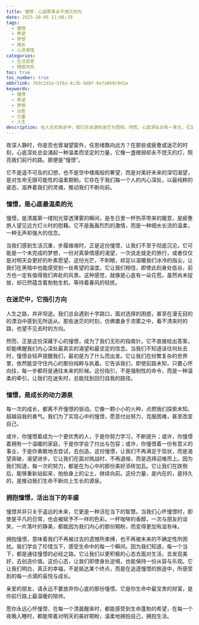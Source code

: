 ```yaml
---
title: 憧憬：心底那束永不熄灭的光
date: 2025-10-05 11:06:19
tags:
  - 憧憬
  - 希望
  - 梦想
  - 成长
  - 心灵感悟
categories:
  - 生活哲思
  - 情感共鸣
toc: true
toc_number: true
abbrlink: 7b9c2d1e-5f8a-4c3b-9d0f-6e7a8b9c0d1e
keywords:
  - 憧憬
  - 希望
  - 梦想
  - 治愈
  - 力量
  - 人生
description: 在人生的旅途中，我们总会遇到迷茫与困顿。然而，心底深处总有一束光，它温柔而坚定，指引我们前行。这束光，便是憧憬。它不是遥不可及的幻想，而是对美好未来的深切渴望，是滋养我们灵魂、推动我们不断向前的无形力量。让我们一同感受憧憬的温度，在它的照耀下，活出生命的丰盛与精彩。
---
```


夜深人静时，你是否也曾凝望窗外，任思绪飘向远方？在那些或疲惫或迷茫的时刻，心底深处总会涌起一种温柔而坚定的力量，它像一盏微弱却永不熄灭的灯，照亮我们前行的路。那便是“憧憬”。

它不是遥不可及的幻想，也不是空中楼阁般的奢望，而是对美好未来的深切渴望，是对生命无限可能性的温柔期盼。它存在于我们每一个人的内心深处，以最纯粹的姿态，滋养着我们的灵魂，推动我们不断向前。

### 憧憬，是心底最温柔的光

憧憬，是清晨第一缕阳光穿透薄雾的瞬间，是冬日里一杯热茶带来的暖意，是疲惫旅人望见远方灯火时的慰藉。它不是轰轰烈烈的激情，而是一种细水长流的温柔，一种无声却强大的信念。

当我们感到生活沉重，步履维艰时，正是这份憧憬，让我们不至于彻底沉沦。它可能是一个未完成的梦想，一份对真挚情感的渴望，一次说走就走的旅行，或者仅仅是对明天会更好的朴素愿望。这份光芒，不刺眼，却足以温暖我们冰冷的指尖，让我们在黑暗中也能感受到一丝希望的温度。它让我们相信，即使此刻身处低谷，前方也一定有值得我们奔赴的风景。这种感觉，就像是心底有一朵花苞，虽然尚未绽放，却已然蕴含着勃勃生机，等待着春风的轻抚。

### 在迷茫中，它指引方向

人生之路，并非坦途。我们总会遇到十字路口，面对选择的困惑，甚至在漫无目的的漂泊中感到无所适从。那些迷茫的时刻，仿佛置身于浓雾之中，看不清来时的路，也望不见去时的方向。

然而，正是这份深藏于心的憧憬，成为了我们无形的指南针。它不直接给出答案，却能唤醒我们内心深处最真实的渴望和最坚定的信念。当我们不知道该往何处去时，憧憬会轻声提醒我们，最初是为了什么而出发。它让我们在纷繁复杂的世界里，依然能坚守住内心的那份纯粹与执着。它告诉我们，即使前路未知，只要心怀向往，每一步都将是通往未来的阶梯。这份指引，不是强制性的命令，而是一种温柔的牵引，让我们在迷失时，总能找到回归自我的路径。

### 憧憬，是成长的动力源泉

每一次的成长，都离不开憧憬的驱动。它像一颗小小的火种，点燃我们探索未知、超越自我的勇气。我们为了实现心中的憧憬，愿意付出努力，克服困难，甚至改变自己。

或许，你憧憬着成为一个更优秀的人，于是你努力学习，不断提升；或许，你憧憬着拥有一个温暖的家庭，于是你学会了付出与包容；或许，你憧憬着一份有意义的事业，于是你勇敢地去尝试，去创造。这份憧憬，让我们不再满足于现状，而是渴望突破，渴望进步。它让我们在面对挑战时，不再退缩，而是选择迎难而上。因为我们知道，每一次的努力，都是在为心中的那份美好添砖加瓦。它让我们在跌倒后，能够重新站起来，拍拍身上的尘土，继续向前。这份力量，是内在的，是持久的，是推动我们生命不断向上生长的源泉。

### 拥抱憧憬，活出当下的丰盛

憧憬并非只关乎遥远的未来，它更是一种活在当下的智慧。当我们心怀憧憬时，即使是平凡的日常，也会被赋予不一样的色彩。一杯咖啡的香醇，一次与朋友的谈笑，一片落叶的静美，都能因为我们内心的那份期盼，而变得更加有滋有味。

拥抱憧憬，意味着我们不再被过去的遗憾所束缚，也不再被未来的不确定性所困扰。我们学会了珍惜当下，感受生命中的每一个瞬间。因为我们知道，每一个当下，都是通往憧憬的必经之路。它让我们以更积极的心态去面对生活，去发现美好，去创造价值。这份心态，让我们即使身处逆境，也能保持一份从容与乐观。它让我们明白，真正的幸福，不是抵达某个终点，而是在追逐憧憬的旅途中，所感受到的每一点滴的喜悦与成长。

亲爱的朋友，请永远不要放弃你心底的那份憧憬。它是你生命中最宝贵的财富，是你前行路上最温暖的陪伴。

愿你永远心怀憧憬，在每一个清晨醒来时，都能感受到生命蓬勃的希望，在每一个夜晚入睡时，都能带着对明天的美好期盼，温柔地拥抱自己，拥抱生活。